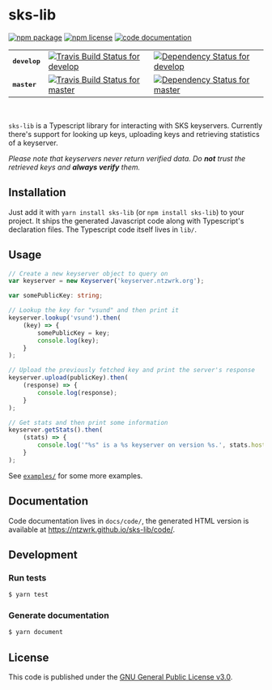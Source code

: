 # sks-lib

[![npm package](https://img.shields.io/npm/v/sks-lib.svg)](https://www.npmjs.com/package/sks-lib) [![npm license](https://img.shields.io/npm/l/sks-lib.svg)](https://github.com/ntzwrk/sks-lib/blob/develop/LICENSE.md) [![code documentation](https://img.shields.io/badge/Code-documentation-blue.svg)](https://ntzwrk.github.io/sks-lib/code/)

<table>
	<tr>
		<td><tt><b>develop</b></tt></td>
		<td><a href="https://travis-ci.org/ntzwrk/sks-lib"><img src="https://img.shields.io/travis/ntzwrk/sks-lib/develop.svg" alt="Travis Build Status for develop"></a></td>
		<td><a href="https://david-dm.org/ntzwrk/sks-lib/develop"><img src="https://img.shields.io/david/ntzwrk/sks-lib/develop.svg" alt="Dependency Status for develop"></a></td>
	</tr>
	<tr>
		<td><tt><b>master</b></tt></td>
		<td><a href="https://travis-ci.org/ntzwrk/sks-lib"><img src="https://img.shields.io/travis/ntzwrk/sks-lib/master.svg" alt="Travis Build Status for master"></a></td>
		<td><a href="https://david-dm.org/ntzwrk/sks-lib/master"><img src="https://img.shields.io/david/ntzwrk/sks-lib/master.svg" alt="Dependency Status for master"></a></td>
	</tr>
</table>
<br />

`sks-lib` is a Typescript library for interacting with SKS keyservers. Currently there's support for looking up keys, uploading keys and retrieving statistics of a keyserver.

*Please note that keyservers never return verified data. Do **not** trust the retrieved keys and **always verify** them.*


## Installation

Just add it with `yarn install sks-lib` (or `npm install sks-lib`) to your project. It ships the generated Javascript code along with Typescript's declaration files. The Typescript code itself lives in `lib/`.


## Usage

```ts
// Create a new keyserver object to query on
var keyserver = new Keyserver('keyserver.ntzwrk.org');

var somePublicKey: string;

// Lookup the key for "vsund" and then print it
keyserver.lookup('vsund').then(
	(key) => {
		somePublicKey = key;
		console.log(key);
	}
);

// Upload the previously fetched key and print the server's response
keyserver.upload(publicKey).then(
	(response) => {
		console.log(response);
	}
);

// Get stats and then print some information
keyserver.getStats().then(
	(stats) => {
		console.log('"%s" is a %s keyserver on version %s.', stats.hostName, stats.software, stats.version);
	}
);
```

See [`examples/`](examples/) for some more examples.


## Documentation

Code documentation lives in `docs/code/`, the generated HTML version is available at https://ntzwrk.github.io/sks-lib/code/.


## Development

### Run tests
```bash
$ yarn test
```

### Generate documentation
```bash
$ yarn document
```


## License

This code is published under the [GNU General Public License v3.0](LICENSE.md).
